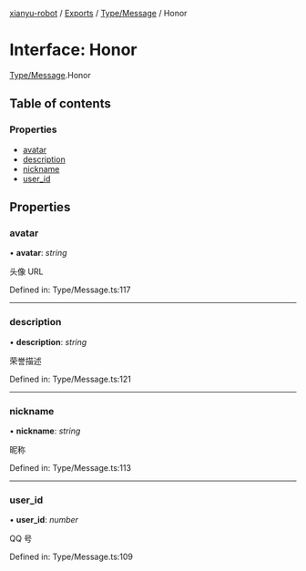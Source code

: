 [xianyu-robot](../README.md) / [Exports](../modules.md) / [Type/Message](../modules/type_message.md) / Honor

# Interface: Honor

[Type/Message](../modules/type_message.md).Honor

## Table of contents

### Properties

- [avatar](type_message.honor.md#avatar)
- [description](type_message.honor.md#description)
- [nickname](type_message.honor.md#nickname)
- [user\_id](type_message.honor.md#user_id)

## Properties

### avatar

• **avatar**: *string*

头像 URL

Defined in: Type/Message.ts:117

___

### description

• **description**: *string*

荣誉描述

Defined in: Type/Message.ts:121

___

### nickname

• **nickname**: *string*

昵称

Defined in: Type/Message.ts:113

___

### user\_id

• **user\_id**: *number*

QQ 号

Defined in: Type/Message.ts:109
